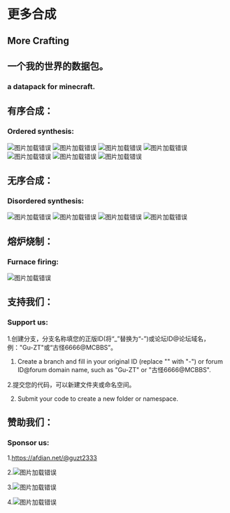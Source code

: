 # **更多合成**
## **More Crafting**

## 一个我的世界的数据包。
### a datapack for minecraft.

## 有序合成：
### Ordered synthesis:
  
  ![图片加载错误](https://s2.ax1x.com/2019/08/11/evFfoT.png)
  ![图片加载错误](https://s2.ax1x.com/2019/08/11/evF5YF.png)
  ![图片加载错误](https://s2.ax1x.com/2019/08/11/evFbO1.png)
  ![图片加载错误](https://s2.ax1x.com/2019/08/11/evFvFO.png)
  ![图片加载错误](https://s2.ax1x.com/2019/08/11/evFXTK.png)
  ![图片加载错误](https://s2.ax1x.com/2019/08/11/evFLex.png)
  ![图片加载错误](https://s2.ax1x.com/2019/08/11/evFOw6.png)
 
## 无序合成：
### Disordered synthesis:
  
  ![图片加载错误](https://s2.ax1x.com/2019/08/11/evk9ld.png)
  ![图片加载错误](https://s2.ax1x.com/2019/08/11/evkpSH.png)
  ![图片加载错误](https://s2.ax1x.com/2019/08/11/evFxYD.png)
  ![图片加载错误](https://s2.ax1x.com/2019/08/11/evFHyR.png)

## 熔炉烧制：
### Furnace firing:
  
  ![图片加载错误](https://s2.ax1x.com/2019/08/11/evFzfe.png)
  
## 支持我们：
### Support us:

  1.创建分支，分支名称填您的正版ID(将“_”替换为“-”)或论坛ID@论坛域名，例："Gu-ZT"或“古怪6666@MCBBS”。
  
  1. Create a branch and fill in your original ID (replace "" with "-") or forum ID@forum domain name, such as "Gu-ZT" or "古怪6666@MCBBS".
  
  2.提交您的代码，可以新建文件夹或命名空间。
  
  2. Submit your code to create a new folder or namespace.

## 赞助我们：
### Sponsor us:

  1.https://afdian.net/@guzt2333
  
  2.![图片加载错误](https://attachment.mcbbs.net/forum/201811/03/211633o11vopokkvch6l7l.jpg)
  
  3.![图片加载错误](https://attachment.mcbbs.net/forum/201811/03/214254vqtksgy118gkk5zy.png)
  
  4.![图片加载错误](https://attachment.mcbbs.net/forum/201811/03/220335rcjhuqqjmqcqq71p.jpg)
